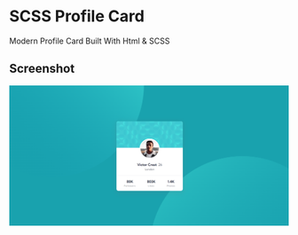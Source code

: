 # SCSS Profile Card
Modern Profile Card Built With Html & SCSS



## Screenshot

![](./github-assets/1.PNG)

